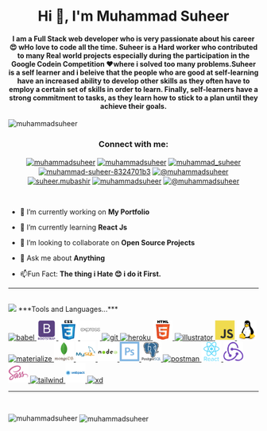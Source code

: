 <h1 align="center">Hi 👋, I'm Muhammad Suheer</h1>
<h4 align="center">I am a Full Stack web developer who is very passionate about his career 😍 wHo love to code all the time. Suheer is a Hard worker who contributed to many Real world projects especially during the participation in the Google Codein Competition ❤️where i solved too many problems.Suheer is a self learner and i beleive that the people who are good at self-learning have an increased ability to develop other skills as they often have to employ a certain set of skills in order to learn. Finally, self-learners have a strong commitment to tasks, as they learn how to stick to a plan until they achieve their goals.
</h4>

<p align="left"> <img src="https://komarev.com/ghpvc/?username=muhammadsuheer&label=Profile%20views&color=0e75b6&style=flat" alt="muhammadsuheer" /> </p>
<h3 align="center">Connect with me:</h3>
<p align="center">
<a href="https://codepen.io/muhammadsuheer" target="blank"><img align="center" src="https://raw.githubusercontent.com/rahuldkjain/github-profile-readme-generator/master/src/images/icons/Social/codepen.svg" alt="muhammadsuheer" height="30" width="40" /></a>
<a href="https://dev.to/muhammadsuheer" target="blank"><img align="center" src="https://cdn.jsdelivr.net/npm/simple-icons@3.0.1/icons/dev-dot-to.svg" alt="muhammadsuheer" height="30" width="40" /></a>
<a href="https://twitter.com/muhammad_suheer" target="blank"><img align="center" src="https://raw.githubusercontent.com/rahuldkjain/github-profile-readme-generator/master/src/images/icons/Social/twitter.svg" alt="muhammad_suheer" height="30" width="40" /></a>
<a href="https://linkedin.com/in/muhammad-suheer-8324701b3" target="blank"><img align="center" src="https://raw.githubusercontent.com/rahuldkjain/github-profile-readme-generator/master/src/images/icons/Social/linked-in-alt.svg" alt="muhammad-suheer-8324701b3" height="30" width="40" /></a>
<a href="https://api.whatsapp.com/send?phone=14087802267" target="blank"><img align="center" src="https://raw.githubusercontent.com/rahuldkjain/github-profile-readme-generator/master/src/images/icons/Social/whatsapp.svg" alt="@muhammadsuheer" height="30" width="40" /></a>
<a href="https://fb.com/suheer.mubashir" target="blank"><img align="center" src="https://raw.githubusercontent.com/rahuldkjain/github-profile-readme-generator/master/src/images/icons/Social/facebook.svg" alt="suheer.mubashir" height="30" width="40" /></a>
<a href="https://instagram.com/muhammadsuheer" target="blank"><img align="center" src="https://raw.githubusercontent.com/rahuldkjain/github-profile-readme-generator/master/src/images/icons/Social/instagram.svg" alt="muhammadsuheer" height="30" width="40" /></a>
<a href="https://medium.com/@muhammadsuheer" target="blank"><img align="center" src="https://raw.githubusercontent.com/rahuldkjain/github-profile-readme-generator/master/src/images/icons/Social/medium.svg" alt="@muhammadsuheer" height="30" width="40" /></a>
 
</p>

<br/>

- 🔭 I’m currently working on **My Portfolio**

- 🌱 I’m currently learning **React Js**

- 👯 I’m looking to collaborate on **Open Source Projects**

- 💬 Ask me about **Anything**

- 📫Fun Fact:   **The thing i Hate 😊 i do it First.**
 
 ___
<br/>
<img src="https://media.giphy.com/media/iY8CRBdQXODJSCERIr/giphy.gif" width="30px">&nbsp;***Tools and Languages...***
<p align="left"> <a href="https://babeljs.io/" target="_blank"> <img src="https://www.vectorlogo.zone/logos/babeljs/babeljs-icon.svg" alt="babel" width="40" height="40"/> </a> <a href="https://getbootstrap.com" target="_blank"> <img src="https://raw.githubusercontent.com/devicons/devicon/master/icons/bootstrap/bootstrap-plain-wordmark.svg" alt="bootstrap" width="40" height="40"/> </a> <a href="https://www.w3schools.com/css/" target="_blank"> <img src="https://raw.githubusercontent.com/devicons/devicon/master/icons/css3/css3-original-wordmark.svg" alt="css3" width="40" height="40"/> </a> <a href="https://expressjs.com" target="_blank"> <img src="https://raw.githubusercontent.com/devicons/devicon/master/icons/express/express-original-wordmark.svg" alt="express" width="40" height="40"/> </a> <a href="https://git-scm.com/" target="_blank"> <img src="https://www.vectorlogo.zone/logos/git-scm/git-scm-icon.svg" alt="git" width="40" height="40"/> </a> <a href="https://heroku.com" target="_blank"> <img src="https://www.vectorlogo.zone/logos/heroku/heroku-icon.svg" alt="heroku" width="40" height="40"/> </a> <a href="https://www.w3.org/html/" target="_blank"> <img src="https://raw.githubusercontent.com/devicons/devicon/master/icons/html5/html5-original-wordmark.svg" alt="html5" width="40" height="40"/> </a> <a href="https://www.adobe.com/in/products/illustrator.html" target="_blank"> <img src="https://www.vectorlogo.zone/logos/adobe_illustrator/adobe_illustrator-icon.svg" alt="illustrator" width="40" height="40"/> </a> <a href="https://developer.mozilla.org/en-US/docs/Web/JavaScript" target="_blank"> <img src="https://raw.githubusercontent.com/devicons/devicon/master/icons/javascript/javascript-original.svg" alt="javascript" width="40" height="40"/> </a> <a href="https://www.linux.org/" target="_blank"> <img src="https://raw.githubusercontent.com/devicons/devicon/master/icons/linux/linux-original.svg" alt="linux" width="40" height="40"/> </a> <a href="https://materializecss.com/" target="_blank"> <img src="https://raw.githubusercontent.com/prplx/svg-logos/5585531d45d294869c4eaab4d7cf2e9c167710a9/svg/materialize.svg" alt="materialize" width="40" height="40"/> </a> <a href="https://www.mongodb.com/" target="_blank"> <img src="https://raw.githubusercontent.com/devicons/devicon/master/icons/mongodb/mongodb-original-wordmark.svg" alt="mongodb" width="40" height="40"/> </a> <a href="https://www.mysql.com/" target="_blank"> <img src="https://raw.githubusercontent.com/devicons/devicon/master/icons/mysql/mysql-original-wordmark.svg" alt="mysql" width="40" height="40"/> </a> <a href="https://nodejs.org" target="_blank"> <img src="https://raw.githubusercontent.com/devicons/devicon/master/icons/nodejs/nodejs-original-wordmark.svg" alt="nodejs" width="40" height="40"/> </a> <a href="https://www.photoshop.com/en" target="_blank"> <img src="https://raw.githubusercontent.com/devicons/devicon/master/icons/photoshop/photoshop-line.svg" alt="photoshop" width="40" height="40"/> </a> <a href="https://www.postgresql.org" target="_blank"> <img src="https://raw.githubusercontent.com/devicons/devicon/master/icons/postgresql/postgresql-original-wordmark.svg" alt="postgresql" width="40" height="40"/> </a> <a href="https://postman.com" target="_blank"> <img src="https://www.vectorlogo.zone/logos/getpostman/getpostman-icon.svg" alt="postman" width="40" height="40"/> </a> <a href="https://reactjs.org/" target="_blank"> <img src="https://raw.githubusercontent.com/devicons/devicon/master/icons/react/react-original-wordmark.svg" alt="react" width="40" height="40"/> </a> <a href="https://redux.js.org" target="_blank"> <img src="https://raw.githubusercontent.com/devicons/devicon/master/icons/redux/redux-original.svg" alt="redux" width="40" height="40"/> </a> <a href="https://sass-lang.com" target="_blank"> <img src="https://raw.githubusercontent.com/devicons/devicon/master/icons/sass/sass-original.svg" alt="sass" width="40" height="40"/> </a> <a href="https://tailwindcss.com/" target="_blank"> <img src="https://www.vectorlogo.zone/logos/tailwindcss/tailwindcss-icon.svg" alt="tailwind" width="40" height="40"/> </a> <a href="https://webpack.js.org" target="_blank"> <img src="https://raw.githubusercontent.com/devicons/devicon/d00d0969292a6569d45b06d3f350f463a0107b0d/icons/webpack/webpack-original-wordmark.svg" alt="webpack" width="40" height="40"/> </a> <a href="https://www.adobe.com/products/xd.html" target="_blank"> <img src="https://cdn.worldvectorlogo.com/logos/adobe-xd.svg" alt="xd" width="40" height="40"/> </a> </p>
<hr />
<br/>

<p><img align="left" src="https://github-readme-stats.vercel.app/api/top-langs?username=muhammadsuheer&show_icons=true&locale=en&layout=compact&theme=chartreuse-dark" alt="muhammadsuheer" />
<p>&nbsp;<img align="center" src="https://github-readme-stats.vercel.app/api?username=muhammadsuheer&show_icons=true&locale=en&theme=chartreuse-dark" alt="muhammadsuheer" /></p>
</p>


